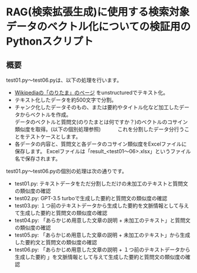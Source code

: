 # RAG(検索拡張生成)に使用する検索対象データのベクトル化についての検証用のPythonスクリプト
## 概要
test01.py～test06.pyは、以下の処理を行います。
- [Wikipediaの「のりたま」のページ](https://ja.wikipedia.org/wiki/%E3%81%AE%E3%82%8A%E3%81%9F%E3%81%BE)
をunstructuredでテキスト化。
- テキスト化したデータを約500文字で分割。
- チャンク化したデータそのもの、または要約やタイトル化など加工したデータからベクトルを作成。  
  データのベクトルと質問文(のりたまとは何ですか？)のベクトルのコサイン類似度を取得。(以下の個別処理参照)　　
　これを分割したデータ分行うことをテストケースとします。
- 各データの内容と、質問文と各データのコサイン類似度をExcelファイルに保存します。
  Excelファイルは「result_<test01～06>.xlsx」というファイル名で保存されます。

test01.py～test06.pyの個別の処理は次の通りです。
- test01.py: テキストデータをただ分割しただけの未加工のテキストと質問文の類似度の確認
- test02.py: GPT-3.5 turboで生成した要約と質問文の類似度の確認
- test03.py: １つ前のテキストデータから生成した要約を文脈情報として与えて生成した要約と質問文の類似度の確認
- test04.py: 「あらかじめ用意した文章の説明 + 未加工のテキスト」と質問文の類似度の確認
- test05.py: 「あらかじめ用意した文章の説明 + 未加工のテキスト」から生成した要約文と質問文の類似度の確認
- test06.py: 「あらかじめ用意した文章の説明 + １つ前のテキストデータから生成した要約 」を文脈情報として与えて生成した要約と質問文の類似度の確認
